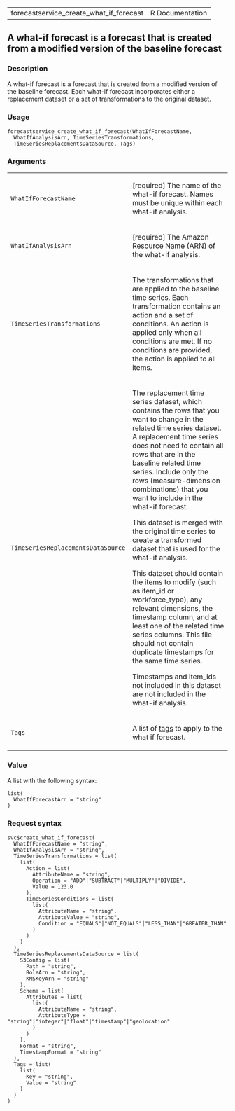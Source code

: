 <table style="width: 100%;">
<tbody>
<tr class="odd">
<td>forecastservice_create_what_if_forecast</td>
<td style="text-align: right;">R Documentation</td>
</tr>
</tbody>
</table>

## A what-if forecast is a forecast that is created from a modified version of the baseline forecast

### Description

A what-if forecast is a forecast that is created from a modified version
of the baseline forecast. Each what-if forecast incorporates either a
replacement dataset or a set of transformations to the original dataset.

### Usage

    forecastservice_create_what_if_forecast(WhatIfForecastName,
      WhatIfAnalysisArn, TimeSeriesTransformations,
      TimeSeriesReplacementsDataSource, Tags)

### Arguments

<table>
<colgroup>
<col style="width: 35%" />
<col style="width: 65%" />
</colgroup>
<tbody>
<tr class="odd">
<td><code
id="forecastservice_create_what_if_forecast_:_WhatIfForecastName">WhatIfForecastName</code></td>
<td><p>[required] The name of the what-if forecast. Names must be unique
within each what-if analysis.</p></td>
</tr>
<tr class="even">
<td><code
id="forecastservice_create_what_if_forecast_:_WhatIfAnalysisArn">WhatIfAnalysisArn</code></td>
<td><p>[required] The Amazon Resource Name (ARN) of the what-if
analysis.</p></td>
</tr>
<tr class="odd">
<td><code
id="forecastservice_create_what_if_forecast_:_TimeSeriesTransformations">TimeSeriesTransformations</code></td>
<td><p>The transformations that are applied to the baseline time series.
Each transformation contains an action and a set of conditions. An
action is applied only when all conditions are met. If no conditions are
provided, the action is applied to all items.</p></td>
</tr>
<tr class="even">
<td><code
id="forecastservice_create_what_if_forecast_:_TimeSeriesReplacementsDataSource">TimeSeriesReplacementsDataSource</code></td>
<td><p>The replacement time series dataset, which contains the rows that
you want to change in the related time series dataset. A replacement
time series does not need to contain all rows that are in the baseline
related time series. Include only the rows (measure-dimension
combinations) that you want to include in the what-if forecast.</p>
<p>This dataset is merged with the original time series to create a
transformed dataset that is used for the what-if analysis.</p>
<p>This dataset should contain the items to modify (such as item_id or
workforce_type), any relevant dimensions, the timestamp column, and at
least one of the related time series columns. This file should not
contain duplicate timestamps for the same time series.</p>
<p>Timestamps and item_ids not included in this dataset are not included
in the what-if analysis.</p></td>
</tr>
<tr class="odd">
<td><code
id="forecastservice_create_what_if_forecast_:_Tags">Tags</code></td>
<td><p>A list of <a
href="https://docs.aws.amazon.com/forecast/latest/dg/tagging-forecast-resources.html">tags</a>
to apply to the what if forecast.</p></td>
</tr>
</tbody>
</table>

### Value

A list with the following syntax:

    list(
      WhatIfForecastArn = "string"
    )

### Request syntax

    svc$create_what_if_forecast(
      WhatIfForecastName = "string",
      WhatIfAnalysisArn = "string",
      TimeSeriesTransformations = list(
        list(
          Action = list(
            AttributeName = "string",
            Operation = "ADD"|"SUBTRACT"|"MULTIPLY"|"DIVIDE",
            Value = 123.0
          ),
          TimeSeriesConditions = list(
            list(
              AttributeName = "string",
              AttributeValue = "string",
              Condition = "EQUALS"|"NOT_EQUALS"|"LESS_THAN"|"GREATER_THAN"
            )
          )
        )
      ),
      TimeSeriesReplacementsDataSource = list(
        S3Config = list(
          Path = "string",
          RoleArn = "string",
          KMSKeyArn = "string"
        ),
        Schema = list(
          Attributes = list(
            list(
              AttributeName = "string",
              AttributeType = "string"|"integer"|"float"|"timestamp"|"geolocation"
            )
          )
        ),
        Format = "string",
        TimestampFormat = "string"
      ),
      Tags = list(
        list(
          Key = "string",
          Value = "string"
        )
      )
    )
